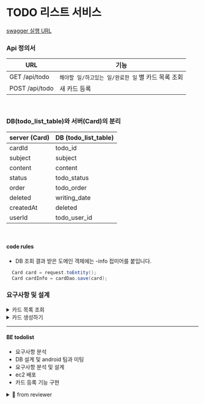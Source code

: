 # TODO 리스트 서비스


[swagger 실행 URL](http://localhost:8080/swagger-ui/index.html)

### Api 정의서

| URL            | 기능                              |
|----------------|---------------------------------|
| GET /api/todo  | `해야할 일/하고있는 일/완료한 일` 별 카드 목록 조회 |
| POST /api/todo | 새 카드 등록                         |

<br>

### DB(todo_list_table)와 서버(Card)의 분리

| server (Card)  | DB (todo_list_table) |
|----------------|----------------------|
| cardId         | todo_id              |
| subject        | subject              |
| content        | content              |
| status         | todo_status          |
| order          | todo_order           |
| deleted        | writing_date         |
| createdAt      | deleted              |
| userId         | todo_user_id         |


<br>

#### code rules

- DB 조회 결과 받은 도메인 객체에는 -info 접미어를 붙입니다.
``` java
  Card card = request.toEntity();
  Card cardInfo = cardDao.save(card);
```


### 요구사항 및 설계

<details markdown="1">
<summary>카드 목록 조회</summary>

#### 요구사항

- 사용자는 애플리케이션 접속시, 첫 화면을 통해 카드 조회 요청을 한다.
- `해야할 일/하고있는 일/완료한 일` 별로 각각의 카드 목록들이 나열된다.
- `해야할 일/하고있는 일/완료한 일` 별 카드 목록 순서를 갖고 나열된다.
  - 카드 등록시에는 가장 위에 놓여진다.
  - 사용자는 카드를 위/아래로 이동시키며 카드 순서를 변경할 수 있다.


#### 비즈니스 로직

- **GET /api/todo**
- 요청 헤더를 통해 userId를 받는다.
  - 키는 "user" 로 값은 1을 가정한다.
  - 응답은 data 안에 각각의 status 별로 카드목록이 리스트로 담긴다.
- DB 조회
  - todo_status 는`todo, ongoing, completed` 3가지 속성값을 가진다.
  - user_id에 해당하는 삭제되지 않은 상태의 각 todo_status 별로 todo_order 역순 정렬 조회한다.
- Service layer
  - @Transactional(readOnly = true)
  - CardDto.WriteResponse -> CardDto.CardResponse로 변경
    - 각각의 Card 정보를 CardDto.CardResponse로 담아서
    - 각 status 별 data에 담아 반환한다.

#### 비기능


</details>



<details markdown="2">
<summary>카드 생성하기</summary>

#### 요구사항

- 사용자는 카드를 등록한다.
    - 카드 등록시에는 `해야할 일/하고있는 일/완료한 일` 중 하나를 선택하여, 제목과 내용을 입력한다.



#### 비즈니스 로직

- **POST /api/todo** 를 통해 요청 받는다
- 사용자 id, 제목, 내용을 전달 받는다.
- `검증` 각각의 값에 대한 null, 공백여부를 검증한다.
- `검증` 제목은 50글자 이하여야 한다.
- `검증` 내용은 500글자 이하여야 한다.
- 전달받은 데이터 검증 처리 후 todo_list_table DB 저장을 실행한다.
- 동일 작업을 todo_user_history_table 에도 등록 기록을 저장한다.
- PRG 패턴 결과 응답코드 : 200
  - POST 이후 GET /{user-id}/card/{id} 로 요청 
  - 쓰기 요청 결과 redirect 통한 조회로직에는 사용자와 카드 정보 조회를 통해 데이터 무결성 확인 할 수 있다고 생각


#### 비기능



</details>


---


#### BE todolist
- 요구사항 분석
- DB 설계 및 android 팀과 미팅
- 요구사항 분석 및 설계
- ec2 배포
- 카드 등록 기능 구현



<details markdown="1">
<summary>📑 from reviewer </summary>

#### 참고

- [DB 저장시 네이밍과 enum](https://techblog.woowahan.com/2527/)
- [네이밍 - 클린코드](https://velog.io/@dnr6054/Clean-Code-2-%EC%9D%98%EB%AF%B8-%EC%9E%88%EB%8A%94-%EC%9D%B4%EB%A6%84)


#### 내용 정리


- URL convention != Rest Api 목록
- Dto
  - inner class와 @Data
- @RequestMapping : 클래스 레벨 이용
- @PostMapping
- ResponseEntity 사용의도와 구조
- lombok을 좀 더 보수적으로 사용해봅시다.
  > AllArgsConstructor, Builder 가 둘다 존재해야 될까요?
  > 접근 제한자를 두지 않아도 될까요?
  > 
  > builder는 매우 편리하지만 nullsafe하지 못한 위험성이 있기에 보수적으로 사용해야 합니다.
  이 점을 알고 계신다면 builder를 어느 경우에 쓰면 되겠다. 라는 생각이 정리 되실거 같아요.
  생성자, 빌더, 정적 팩토리 메서드를 공부해보시기를 추천합니다.

- ResutSet의 LocalDateTime
  ``` java
  rs.getTimestamp(CARD_WRITING_DATE).toLocalDateTime()
  ```
- 들여쓰기를 일관성있게 해주는 것이 가독성에 좋을 것 같습니다.


  > 이 코드를 따라가기 위해서는 from의 반환형을 알아야합니다.
  물론 ide에서는 추적이 쉬워 알 수 있지만, pr에서는 알기 쉽지 않습니다.
  즉 가독성을 위해서는 TodoStatus를 붙여서 TodoStatus.from() 으로 하면 좋다고 생각합니다.
  상수명으로 TODO_STATUS도 언급되어서 라고 말하셨는데, 매개변수에서 반환형을 추론하는 것은 일반적이지 않다고 생각합니다.

- card와 todo를 구분하려는 시도는 좋습니다.


- Dao에서 컬럼의 순서를 가지고 쿼리보다는 컬럼이름으로 하도록 한다.
  - Deleted time 으로 보이는데 DELETED boolean과는 다른 값으로 보입니다.
  ``` java
  public static final int COLUMN_INDEX_DELETED = 5;
  ```

### 2nd

[1주차 3th PR](https://github.com/codesquad-members-2022/todo-list/pull/126)



</details>
